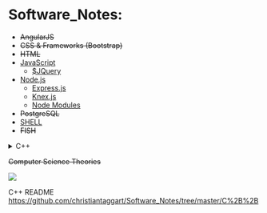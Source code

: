 # Software_Notes:
- ~~AngularJS~~
- ~~CSS & Frameworks (Bootstrap)~~
- ~~HTML~~
- [JavaScript](https://github.com/lil-code/Software_Notes/blob/master/JavaScript/README.md)
  - [$JQuery](https://github.com/lil-code/Software_Notes/tree/master/JavaScript/JQuery)
- [Node.js](https://github.com/lil-code/Software_Notes/tree/master/Node.js/README.md)
  - [Express.js](https://github.com/lil-code/Software_Notes/blob/master/Node.js/express.js/express_notes.md)
  - [Knex.js](https://github.com/lil-code/Software_Notes/blob/master/Node.js/Knex.js/knex_notes.md)
  - [Node Modules](https://github.com/lil-code/Software_Notes/blob/master/Node.js/modules/bcrypt_notes.md)
- ~~PostgreSQL~~
- [SHELL](https://github.com/lil-code/Software_Notes/tree/master/Shell/README.md)
- ~~FISH~~
<details><summary>C++</summary>
<a href="https://github.com/christiantaggart/Software_Notes/blob/master/C%2B%2B/Dynamic_Linking.md">Dynamic Linking</a>

 [Functions & Loops](https://github.com/christiantaggart/Software_Notes/blob/master/C%2B%2B/Functions_Loops_etc.md)
 [Header Files](https://github.com/christiantaggart/Software_Notes/blob/master/C%2B%2B/Header_Files.md)
 [Object Files](https://github.com/christiantaggart/Software_Notes/blob/master/C%2B%2B/Object_File.md)
 [Pointer Notes](https://github.com/christiantaggart/Software_Notes/blob/master/C%2B%2B/Pointer_Notes.md)
 [Source Files](https://github.com/christiantaggart/Software_Notes/blob/master/C%2B%2B/Source_File.md)
 [Static Linking](https://github.com/christiantaggart/Software_Notes/blob/master/C%2B%2B/Static_Linking.md)
 [Tips](https://github.com/christiantaggart/Software_Notes/blob/master/C%2B%2B/Tips.md)
</details>

~~Computer Science Theories~~

![](http://i.imgur.com/iVHfwLc.gif)


<a href="      ">             </a>
<a href="      ">             </a>
<a href="      ">             </a>
<a href="      ">             </a>
<a href="      ">             </a>
<a href="      ">             </a>













C++ README
https://github.com/christiantaggart/Software_Notes/tree/master/C%2B%2B
